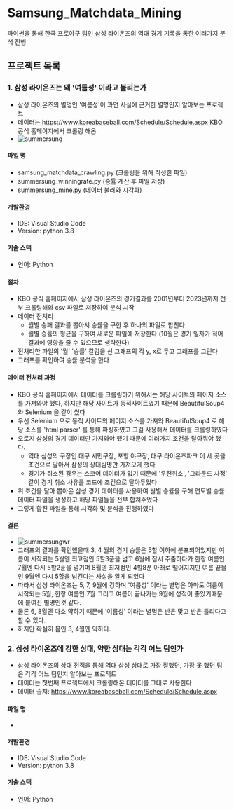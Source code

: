 # Samsung_Matchdata_Mining
파이썬을 통해 한국 프로야구 팀인 삼성 라이온즈의 역대 경기 기록을 통한 여러가지 분석 진행

## 프로젝트 목록

### 1. 삼성 라이온즈는 왜 '여름성' 이라고 불리는가
- 삼성 라이온즈의 별명인 '여름성'이 과연 사실에 근거한 별명인지 알아보는 프로젝트
- 데이터는 <https://www.koreabaseball.com/Schedule/Schedule.aspx> KBO 공식 홈페이지에서 크롤링 해옴
- ![summersung](https://github.com/kimyt990501/Samsung_Matchdata_Mining/assets/50610894/9c0958b0-0fb0-4782-afa6-8183e53e49ca)

#### 파일 명
- samsung_matchdata_crawling.py (크롤링을 위해 작성한 파일)
- summersung_winningrate.py (승률 계산 후 파일 저장)
- summersung_mine.py (데이터 불러와 시각화)

#### 개발환경
- IDE: Visual Studio Code
- Version: python 3.8

#### 기술 스택
- 언어: Python

#### 절차
- KBO 공식 홈페이지에서 삼성 라이온즈의 경기결과를 2001년부터 2023년까지 전부 크롤링해와 csv 파일로 저장하여 분석 시작
- 데이터 전처리
  - 월별 승패 결과를 뽑아서 승률을 구한 후 하나의 파일로 합친다
  - 월별 승률의 평균을 구하여 새로운 파일에 저장한다 (10월은 경기 일자가 적어 결과에 영향을 줄 수 있으므로 생략한다)
- 전처리한 파일의 '월' '승률' 칼럼을 선 그래프의 각 y, x로 두고 그래프를 그린다
- 그래프를 확인하여 승률 분석을 한다

#### 데이터 전처리 과정
- KBO 공식 홈페이지에서 데이터를 크롤링하기 위해서는 해당 사이트의 페이지 소스를 가져와야 했다, 하지만 해당 사이트가 동적사이트였기 때문에 BeautifulSoup4 와 Selenium 을 같이 썼다
- 우선 Selenium 으로 동적 사이트의 페이지 소스를 가져와 BeautifulSoup4 로 해당 소스를 'html parser' 를 통해 파싱하였고 그걸 사용해서 데이터를 크롤링하였다
- 오로지 삼성의 경기 데이터만 가져와야 했기 때문에 여러가지 조건을 달아줘야 했다.
  - 역대 삼성의 구장인 대구 시민구장, 포항 야구장, 대구 라이온즈파크 이 세 곳을 조건으로 달아서 삼성의 상대팀명만 가져오게 했다
  - 경기가 취소된 경우는 스코어 데이터가 없기 때문에 '우천취소', '그라운드 사정' 같이 경기 취소 사유를 코드에 조건으로 달아두었다
- 위 조건을 달아 뽑아온 삼성 경기 데이터를 사용하여 월별 승률을 구해 연도별 승률 데이터 파일을 생성하고 해당 파일들을 전부 합쳐주었다
- 그렇게 합친 파일을 통해 시각화 및 분석을 진행하였다

#### 결론
- ![summersungwr](https://github.com/kimyt990501/Samsung_Matchdata_Mining/assets/50610894/6ac4b684-d762-4511-8ae7-935326096a95)
- 그래프의 결과를 확인했을때 3, 4 월의 경기 승률은 5할 이하에 분포되어있지만 여름이 시작되는 5월엔 최고점인 5할3푼을 넘고 6월에 잠시 주춤하다가 한창 여름인 7월엔 다시 5할2푼을 넘기며 8월엔 최저점인 4할8푼 아래로 떨어지지만 여름 끝물인 9월엔 다시 5할을 넘긴다는 사실을 알게 되었다
- 따라서 삼성 라이온즈는 5, 7, 9월에 강하며 '여름성' 이라는 별명은 아마도 여름이 시작되는 5월, 한창 여름인 7월 그리고 여름이 끝나가는 9월에 성적이 좋았기때문에 붙여진 별명인것 같다.
- 물론 6, 8월엔 다소 약하기 때문에 '여름성' 이라는 별명은 반은 맞고 반은 틀리다고 할 수 있다.
- 하지만 확실히 봄인 3, 4월엔 약하다.

### 2. 삼성 라이온즈에 강한 상대, 약한 상대는 각각 어느 팀인가
- 삼성 라이온즈의 상대 전적을 통해 역대 삼성 상대로 가장 잘했던, 가장 못 했던 팀은 각각 어느 팀인지 알아보는 프로젝트
- 데이터는 첫번째 프로젝트에서 크롤링해온 데이터를 그대로 사용한다
- 데이터 출처: <https://www.koreabaseball.com/Schedule/Schedule.aspx>

#### 파일 명
-

#### 개발환경
- IDE: Visual Studio Code
- Version: python 3.8

#### 기술 스택
- 언어: Python
